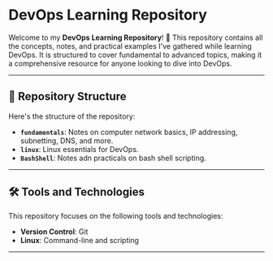 # DevOps Learning Repository

Welcome to my **DevOps Learning Repository**! 🚀 This repository contains all the concepts, notes, and practical examples I've gathered while learning DevOps. It is structured to cover fundamental to advanced topics, making it a comprehensive resource for anyone looking to dive into DevOps.

---

## 📂 Repository Structure

Here's the structure of the repository:

- **`fundamentals`**: Notes on computer network basics,  IP addressing, subnetting, DNS, and more.
- **`linux`**: Linux essentials for DevOps.
- **`BashShell`**: Notes adn practicals on bash shell scripting.
---

## 🛠️ Tools and Technologies

This repository focuses on the following tools and technologies:

- **Version Control**: Git
- **Linux**: Command-line and scripting


---


